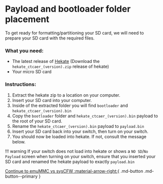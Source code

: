 # Payload and bootloader folder placement

To get ready for formatting/partitioning your SD card, we will need to prepare your SD card with the required files. 

### What you need:
- The latest release of <a href="https://github.com/CTCaer/Hekate/releases/" target="_blank">Hekate</a> (Download the `hekate_ctcaer_(version).zip` release of hekate)
- Your micro SD card


### Instructions:

1. Extract the hekate zip to a location on your computer.
2. Insert your SD card into your computer.
3. Inside of the extracted folder you will find `bootloader` and `hekate_ctcaer_(version).bin`
4. Copy the `bootloader` folder and `hekate_ctcaer_(version).bin` payload to the root of your SD card.
5. Rename the `hekate_ctcaer_(version).bin` payload to `payload.bin`
6. Insert your SD card back into your switch, then turn on your switch.
7. You should now be loaded into hekate. If not, consult the message below.
	
!!! warning
    If your switch does not load into hekate or shows a `NO SD`/`No Payload` screen when turning on your switch, ensure that you inserted your SD card and renamed the hekate payload to exactly `payload.bin`


[Continue to emuMMC vs sysCFW :material-arrow-right:](../all/syscfw_vs_emummc.md){ .md-button .md-button--primary }

